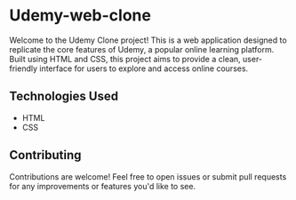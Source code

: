 # Udemy-web-clone

Welcome to the Udemy Clone project! This is a web application designed to replicate the core features of Udemy, a popular online learning platform. Built using HTML and CSS, this project aims to provide a clean, user-friendly interface for users to explore and access online courses.


## Technologies Used

- HTML
- CSS


## Contributing

Contributions are welcome! Feel free to open issues or submit pull requests for any improvements or features you'd like to see.
